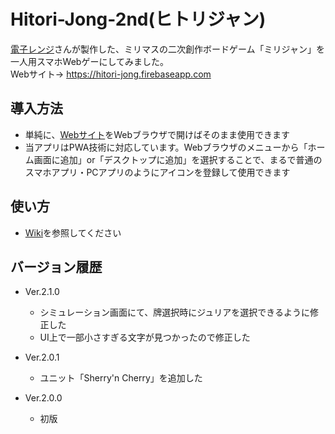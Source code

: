 # Hitori-Jong-2nd(ヒトリジャン)

[電子レンジ](https://twitter.com/denshirenjip)さんが製作した、ミリマスの二次創作ボードゲーム「ミリジャン」を一人用スマホWebゲーにしてみました。  
Webサイト→ https://hitori-jong.firebaseapp.com

## 導入方法

- 単純に、[Webサイト](https://hitori-jong.firebaseapp.com)をWebブラウザで開けばそのまま使用できます
- 当アプリはPWA技術に対応しています。Webブラウザのメニューから「ホーム画面に追加」or「デスクトップに追加」を選択することで、まるで普通のスマホアプリ・PCアプリのようにアイコンを登録して使用できます

## 使い方

- [Wiki](https://github.com/YSRKEN/Hitori-Jong-2nd/wiki/取扱説明書)を参照してください

## バージョン履歴

- Ver.2.1.0
  - シミュレーション画面にて、牌選択時にジュリアを選択できるように修正した
  - UI上で一部小さすぎる文字が見つかったので修正した

- Ver.2.0.1
  - ユニット「Sherry'n Cherry」を追加した

- Ver.2.0.0
  - 初版
